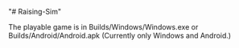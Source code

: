 "# Raising-Sim" 

The playable game is in Builds/Windows/Windows.exe or Builds/Android/Android.apk (Currently only Windows and Android.)
